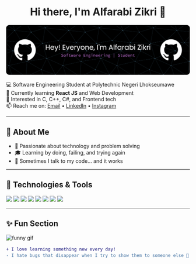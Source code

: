 <h1 align="center">Hi there, I'm Alfarabi Zikri 👋</h1>

![Alfarabi Zikri](img/github-header-banner.png)

<p align="left">
  💻 Software Engineering Student at Polytechnic Negeri Lhokseumawe <br>
  🌱 Currently learning <strong>React JS</strong> and Web Development <br>
  🔭 Interested in C, C++, C#, and Frontend tech <br>
  📫 Reach me on: 
  <a href="">Email</a> • 
  <a href="">LinkedIn</a> • 
  <a href="">Instagram</a>
</p>

---

## 🚀 About Me
- 🌟 Passionate about technology and problem solving  
- 🎓 Learning by doing, failing, and trying again  
- 🧠 Sometimes I talk to my code... and it works  

---

## 🚀 Technologies & Tools
<p align="left">
  <img src="https://cdn.jsdelivr.net/gh/devicons/devicon/icons/c/c-original.svg" width="40" />
  <img src="https://cdn.jsdelivr.net/gh/devicons/devicon/icons/cplusplus/cplusplus-original.svg" width="40" />
  <img src="https://cdn.jsdelivr.net/gh/devicons/devicon/icons/csharp/csharp-original.svg" width="40" />
  <img src="https://cdn.jsdelivr.net/gh/devicons/devicon/icons/html5/html5-original.svg" width="40" />
  <img src="https://cdn.jsdelivr.net/gh/devicons/devicon/icons/css3/css3-original.svg" width="40" />
  <img src="https://cdn.jsdelivr.net/gh/devicons/devicon/icons/react/react-original.svg" width="40" />
  <img src="https://cdn.jsdelivr.net/gh/devicons/devicon/icons/git/git-original.svg" width="40" />
  <img src="https://cdn.jsdelivr.net/gh/devicons/devicon/icons/vscode/vscode-original.svg" width="40" />
</p>


---

## ✨ Fun Section

![funny gif](https://media3.giphy.com/media/v1.Y2lkPTc5MGI3NjExOXc3ZXFnaDJ4dGs3NmNtcndicGh5cTJ1MHAzbmIxajA1enEydDdleSZlcD12MV9pbnRlcm5hbF9naWZfYnlfaWQmY3Q9Zw/dRvEZLV0ORAmHT1L5u/giphy.gif)

```diff
+ I love learning something new every day!
- I hate bugs that disappear when I try to show them to someone else 😤
